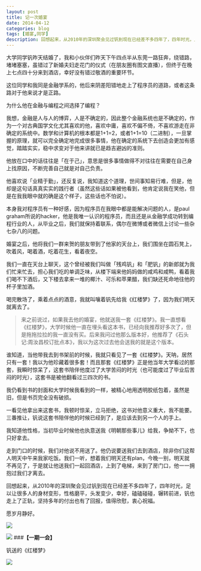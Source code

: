 ```yaml
---
layout: post
title: 记一次婚宴
date: 2014-04-12
categories: blog
tags: [婚宴,同学]
description: 回想起来，从2010年的深圳聚会见过钒到现在已经差不多四年了，四年时光，足以让很多人的身材变形，性格磨平，头发变少，幸好，磕磕碰碰，辗转前进，钒也走上了正轨，坚持多年的付出也有了回报，值得欣慰，衷心祝福。
---
```




大学同学钒昨天结婚了，我和小伙伴们昨天下午四点半从东莞一路狂奔，绕错路，堵堵塞塞，虽错过了新婚夫妇走花门的仪式（在朋友圈有图文直播），但终于在晚上七点四十分来到酒店，幸好没有错过敬酒的重要环节。

这位同学和我同是金融学系的，他后来阴差阳错地走上了程序员的道路，或者这条路对于他来说才是正路。

为什么他在金融与编程之间选择了编程？

我想，金融是人与人的博弈，人是不确定的，因此整个金融系统也是不确定的，作为一个对古典国学文化尤其喜欢的他，喜欢中庸，喜欢不偏不倚，不喜欢游走在非确定的系统中。数学和计算机的根本都是1+1=2，或者1+1=10（二进制），一旦掌握的原理，就可以完全确定地完成很多事情，他在确定的系统下去创造会更加有感觉，踏踏实实，稳中求变对于他来讲就已是趋吉避凶的准则。

他放在口中的话往往是「在于己」，意思是很多事情做得不对往往在需要在自己身上找原因，不断完善自己就是对自己负责。

他喜欢说「业精于勤」，还反复说，我知道这个道理，世间事知易行难，但是，他却是这句话真真实实的践行者（虽然这些话如果被他看到，他肯定说我在笑他，但是在我我眼中就的确是这个样子，这些话也不怕说）。

本身我对程序员有一种好感，因为程序员在我眼中都是能解决问题的人，是paul graham所说的hacker，他是我唯一认识的程序员，而且还是从金融学成功转到编程行业的人，从毕业之后，我们就保持着联系，偶尔在微博或者微信上讨论一些杂七杂八的问题。

婚宴之后，他将我们一群来贺的朋友带到了他家的天台上，我们围坐在圆石凳上，吹着风，喝着酒，吃着花生，看着夜空。

我们一直在天台上聊天，这个曾经被我们叫做「残鸡钒」和「肥钒」的新郎就为我们忙来忙去，担心我们吃的单调乏味，从楼下端来他妈妈做的咸鸡和咸鸭，看着我们喝不下酒后，又下楼去拿来一堆的椰汁、可乐和苹果醋，我们缺还死命地往他的杯子里加酒。

喝完散场了，乘着点点的酒意，我就叫嚷着钒先给我《红楼梦》了，因为我们明天就离去了。

>来之前说过，如果我去他的婚宴，他就送我一套《红楼梦》。我一直想看《红楼梦》，大学时候他一直在埋头看这本书，已经向我推荐好多次了，但是拖拖拉拉的我一直没有买。后来我问过他那么版本好，他推荐了《石头记:周汝昌校订批点本》，我以为这次过去他会送我的就是这个版本。

谁知道，当他带我去到书架前的时候，我就只看见了一套《红楼梦》。天呐，居然只有一套！我以为他珍藏着很多套！而且那套《红楼梦》正是他当年大学看过的那套，我瞬时惊呆了，这套书陪伴他度过了大学苦闷的时光（也可能度过了毕业后苦闷的时光），这套书是被他翻看过三四次的书。

我仍看到书的封面和大学时候我看到的一样，被精心地用透明胶纸包着，虽然是旧，但是书页完全没有破损。

一看见他拿出来这套书，我顿时惊呆，立马拒绝，这书对他意义重大，我不能要。三番推让，钒说这套书陪伴他的时候已经到了，是应该去到另一个人的手上。

我知道他性格，当初毕业时候他也执意送我《明朝那些事儿》给我，争拗不下，也只好拿去。

走到门口的时候，我们对他说不用送了。他仍说要送我们去到酒店，除非你们这帮人明天中午来我家吃饭。我们一听，想着我们明天还有plan，今晚一别，明天就不再见了，于是就让他送我们一起回酒店，上到了电梯，来到了房门口，他一一拥抱过我们才离去。

回想起来，从2010年的深圳聚会见过钒到现在已经差不多四年了，四年时光，足以让很多人的身材变形，性格磨平，头发变少，幸好，磕磕碰碰，辗转前进，钒也走上了正轨，坚持多年的付出也有了回报，值得欣慰，衷心祝福。

愿岁月静好。

![](http://cnfeat.qiniudn.com/%E5%9B%BE%E5%83%8F%20000.png)

![](http://cnfeat.qiniudn.com/%E5%9B%BE%E5%83%8F%202014-03-27-00-56.png)
###**【一期一会】**

钒送的《红楼梦》

![](http://cnfeat.qiniudn.com/1728457255.jpg)










